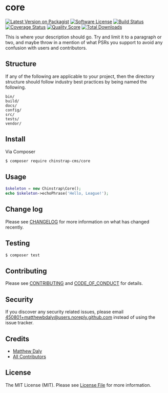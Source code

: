 # core

[![Latest Version on Packagist][ico-version]][link-packagist]
[![Software License][ico-license]](LICENSE.md)
[![Build Status][ico-travis]][link-travis]
[![Coverage Status][ico-scrutinizer]][link-scrutinizer]
[![Quality Score][ico-code-quality]][link-code-quality]
[![Total Downloads][ico-downloads]][link-downloads]

This is where your description should go. Try and limit it to a paragraph or two, and maybe throw in a mention of what
PSRs you support to avoid any confusion with users and contributors.

## Structure

If any of the following are applicable to your project, then the directory structure should follow industry best practices by being named the following.

```
bin/        
build/
docs/
config/
src/
tests/
vendor/
```


## Install

Via Composer

``` bash
$ composer require chinstrap-cms/core
```

## Usage

``` php
$skeleton = new Chinstrap\Core();
echo $skeleton->echoPhrase('Hello, League!');
```

## Change log

Please see [CHANGELOG](CHANGELOG.md) for more information on what has changed recently.

## Testing

``` bash
$ composer test
```

## Contributing

Please see [CONTRIBUTING](CONTRIBUTING.md) and [CODE_OF_CONDUCT](CODE_OF_CONDUCT.md) for details.

## Security

If you discover any security related issues, please email 450801+matthewbdaly@users.noreply.github.com instead of using the issue tracker.

## Credits

- [Matthew Daly][link-author]
- [All Contributors][link-contributors]

## License

The MIT License (MIT). Please see [License File](LICENSE.md) for more information.

[ico-version]: https://img.shields.io/packagist/v/chinstrap-cms/core.svg?style=flat-square
[ico-license]: https://img.shields.io/badge/license-MIT-brightgreen.svg?style=flat-square
[ico-travis]: https://img.shields.io/travis/chinstrap-cms/core/master.svg?style=flat-square
[ico-scrutinizer]: https://img.shields.io/scrutinizer/coverage/g/chinstrap-cms/core.svg?style=flat-square
[ico-code-quality]: https://img.shields.io/scrutinizer/g/chinstrap-cms/core.svg?style=flat-square
[ico-downloads]: https://img.shields.io/packagist/dt/chinstrap-cms/core.svg?style=flat-square

[link-packagist]: https://packagist.org/packages/chinstrap-cms/core
[link-travis]: https://travis-ci.org/chinstrap-cms/core
[link-scrutinizer]: https://scrutinizer-ci.com/g/chinstrap-cms/core/code-structure
[link-code-quality]: https://scrutinizer-ci.com/g/chinstrap-cms/core
[link-downloads]: https://packagist.org/packages/chinstrap-cms/core
[link-author]: https://github.com/matthewbdaly
[link-contributors]: ../../contributors
